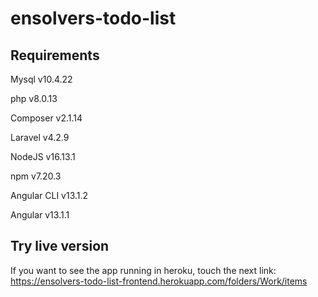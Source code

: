 # ensolvers-todo-list
## Requirements
Mysql v10.4.22  
  
php v8.0.13  
  
Composer v2.1.14  
  
Laravel v4.2.9  
  
NodeJS v16.13.1  
  
npm v7.20.3  
  
Angular CLI v13.1.2  
  
Angular v13.1.1  
  
## Try live version
If you want to see the app running in heroku, touch the next link:  
https://ensolvers-todo-list-frontend.herokuapp.com/folders/Work/items

